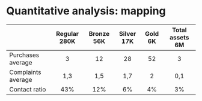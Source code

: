 # Quantitative analysis: mapping



|                    | Regular 280K | Bronze 56K | Silver 17K | Gold 6K | Total assets 6M |
| ------------------ | :----------: | :--------: | :--------: | :-----: | :-------------: |
| Purchases average  |       3      |     12     |     28     |    52   |        3        |
| Complaints average |      1,3     |     1,5    |     1,7    |    2    |       0,1       |
| Contact ratio      |      43%     |     12%    |     6%     |    4%   |        3%       |

